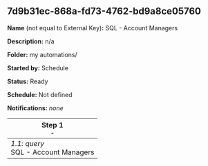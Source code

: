 ## 7d9b31ec-868a-fd73-4762-bd9a8ce05760

**Name** (not equal to External Key)**:** SQL - Account Managers

**Description:** n/a

**Folder:** my automations/

**Started by:** Schedule

**Status:** Ready

**Schedule:** Not defined

**Notifications:** _none_


| Step 1<br>_<small>-</small>_ |
| --- |
| _1.1: query_<br>SQL - Account Managers |
